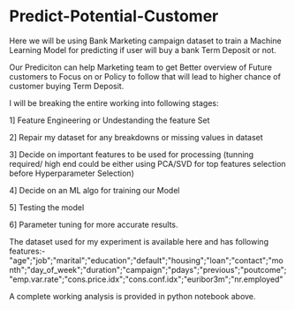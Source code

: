 # Predict-Potential-Customer
Here we will be using Bank Marketing campaign dataset to train a Machine Learning Model for predicting if user will buy a bank Term Deposit or not.

Our Prediciton can help Marketing team to get Better overview of Future customers to Focus on or Policy to follow that will lead to higher  chance of customer buying Term Deposit.

I will be breaking the entire working into following stages:

1] Feature Engineering or Undestanding the feature Set

2] Repair my dataset for any breakdowns or missing values in dataset

3] Decide on important features to be used for processing (tunning required/ high end could be either using PCA/SVD for top features selection before Hyperparameter Selection)

4] Decide on an ML algo for training our Model

5] Testing the model

6] Parameter tuning for more accurate results.


The dataset used for my experiment is available here and has following features:-
"age";"job";"marital";"education";"default";"housing";"loan";"contact";"month";"day_of_week";"duration";"campaign";"pdays";"previous";"poutcome";"emp.var.rate";"cons.price.idx";"cons.conf.idx";"euribor3m";"nr.employed"

A complete working analysis is provided in python notebook above.
